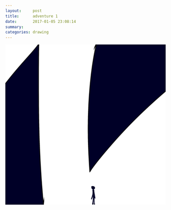 ```yaml
---
layout:     post
title:      adventure 1
date:       2017-01-05 23:08:14
summary:    
categories: drawing
---
```

![adventure 1](/images/diary/adventure-1.png "Keep moving.")
